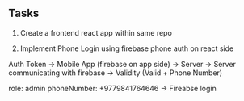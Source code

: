 ## Tasks

1. Create a frontend react app within same repo

2. Implement Phone Login using firebase phone auth on react side

Auth Token -> Mobile App (firebase on app side) -> Server -> Server communicating with firebase -> Validity (Valid + Phone Number)

role: admin
phoneNumber: +9779841764646 -> Fireabse login
